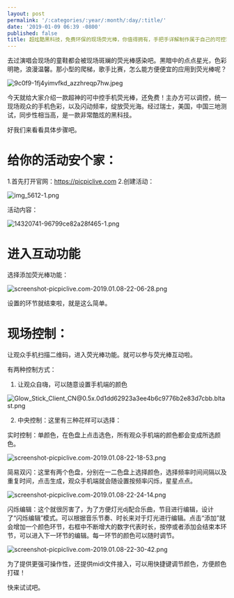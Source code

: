 ```yaml
---
layout: post
permalink: '/:categories/:year/:month/:day/:title/'
date: '2019-01-09 06:39 -0800'
published: false
title: 超炫酷黑科技，免费环保的现场荧光棒，你值得拥有，手把手详解制作属于自己的可控现场观众荧光棒
---
```

去过演唱会现场的童鞋都会被现场斑斓的荧光棒感染吧。黑暗中的点点星光，色彩明艳，浪漫温馨。那小型的爬梯，歌手比赛，怎么能方便便宜的应用到荧光棒呢？

![9c0f9-1fj4yimvfkd_azzhreqp7hw.jpeg]({{site.baseurl}}/uploads/9c0f9-1fj4yimvfkd_azzhreqp7hw.jpeg)


今天就给大家介绍一款超神的可中控手机荧光棒，还免费！主办方可以调控，统一现场观众的手机色彩，以及闪动频率，绽放荧光海。经过瑞士，美国，中国三地测试，同步性相当高，是一款非常酷炫的黑科技。

好我们来看看具体步骤吧。

# 给你的活动安个家：

1.首先打开官网：https://picpiclive.com
2.创建活动：

![img_5612-1.png]({{site.baseurl}}/uploads/img_5612-1.png)


活动内容：

![14320741-96799ce82a28f465-1.png]({{site.baseurl}}/uploads/14320741-96799ce82a28f465-1.png)


# 进入互动功能

选择添加荧光棒功能：

![screenshot-picpiclive.com-2019.01.08-22-06-28.png]({{site.baseurl}}/uploads/screenshot-picpiclive.com-2019.01.08-22-06-28.png)


设置的环节就结束啦，就是这么简单。

# 现场控制：

让观众手机扫描二维码，进入荧光棒功能。就可以参与荧光棒互动啦。

有两种控制方式：
1. 让观众自嗨，可以随意设置手机端的颜色

![Glow_Stick_Client_CN@0.5x.0d1dd62923a3ee4b6c9776b2e83d7cbb.bltast.png]({{site.baseurl}}/uploads/Glow_Stick_Client_CN@0.5x.0d1dd62923a3ee4b6c9776b2e83d7cbb.bltast.png)


2. 中央控制：这里有三种花样可以选择：

实时控制：单颜色，在色盘上点击选色，所有观众手机端的颜色都会变成所选颜色。

![screenshot-picpiclive.com-2019.01.08-22-18-53.png]({{site.baseurl}}/uploads/screenshot-picpiclive.com-2019.01.08-22-18-53.png)


简易双闪：这里有两个色盘，分别在一二色盘上选择颜色，选择频率时间间隔以及重复时间，点击生成，观众手机端就会随设置按频率闪烁，星星点点。

![screenshot-picpiclive.com-2019.01.08-22-24-14.png]({{site.baseurl}}/uploads/screenshot-picpiclive.com-2019.01.08-22-24-14.png)


闪烁编辑：这个就很厉害了，为了方便灯光dj配合乐曲，节目进行编辑，设计了“闪烁编辑”模式。可以根据音乐节奏、时长来对于灯光进行编辑。点击“添加”就会增加一个颜色环节，右框中不断增大的数字代表时长，按停或者添加会结束本环节，可以进入下一环节的编辑。每一环节的颜色可以随时调节。

![screenshot-picpiclive.com-2019.01.08-22-30-42.png]({{site.baseurl}}/uploads/screenshot-picpiclive.com-2019.01.08-22-30-42.png)


为了提供更强可操作性，还提供midi文件接入，可以用快捷键调节颜色，方便颜色打碟！

快来试试吧。
